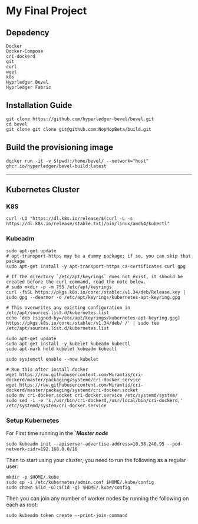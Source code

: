 # My Final Project

## Depedency
```
Docker
Docker-Compose
cri-dockerd
git
curl
wget
k8s
Hyprledger Bevel
Hyprledger Fabric
```

##  Installation Guide
```
git clone https://github.com/hyperledger-bevel/bevel.git
cd bevel
git clone git clone git@github.com:NopNopBeta/build.git
```

## Build the provisioning image
```
docker run -it -v $(pwd):/home/bevel/ --network="host" ghcr.io/hyperledger/bevel-build:latest
```

---
## Kubernetes Cluster
### K8S 
```
curl -LO "https://dl.k8s.io/release/$(curl -L -s https://dl.k8s.io/release/stable.txt)/bin/linux/amd64/kubectl"
```
### Kubeadm
```
sudo apt-get update
# apt-transport-https may be a dummy package; if so, you can skip that package
sudo apt-get install -y apt-transport-https ca-certificates curl gpg

# If the directory `/etc/apt/keyrings` does not exist, it should be created before the curl command, read the note below.
# sudo mkdir -p -m 755 /etc/apt/keyrings
curl -fsSL https://pkgs.k8s.io/core:/stable:/v1.34/deb/Release.key | sudo gpg --dearmor -o /etc/apt/keyrings/kubernetes-apt-keyring.gpg

# This overwrites any existing configuration in /etc/apt/sources.list.d/kubernetes.list
echo 'deb [signed-by=/etc/apt/keyrings/kubernetes-apt-keyring.gpg] https://pkgs.k8s.io/core:/stable:/v1.34/deb/ /' | sudo tee /etc/apt/sources.list.d/kubernetes.list

sudo apt-get update
sudo apt-get install -y kubelet kubeadm kubectl
sudo apt-mark hold kubelet kubeadm kubectl

sudo systemctl enable --now kubelet

# Run this after install docker
wget https://raw.githubusercontent.com/Mirantis/cri-dockerd/master/packaging/systemd/cri-docker.service
wget https://raw.githubusercontent.com/Mirantis/cri-dockerd/master/packaging/systemd/cri-docker.socket
sudo mv cri-docker.socket cri-docker.service /etc/systemd/system/
sudo sed -i -e 's,/usr/bin/cri-dockerd,/usr/local/bin/cri-dockerd,' /etc/systemd/system/cri-docker.service
```
### Setup Kubernetes
For First time running in the ***`Master node***
```
sudo kubeadm init --apiserver-advertise-address=10.38.240.95 --pod-network-cidr=192.168.0.0/16
```
Then to start using your cluster, you need to run the following as a regular user:
```
mkdir -p $HOME/.kube
sudo cp -i /etc/kubernetes/admin.conf $HOME/.kube/config
sudo chown $(id -u):$(id -g) $HOME/.kube/config
```

Then you can join any number of worker nodes by running the following on each as root:
```
sudo kubeadm token create --print-join-command
```
